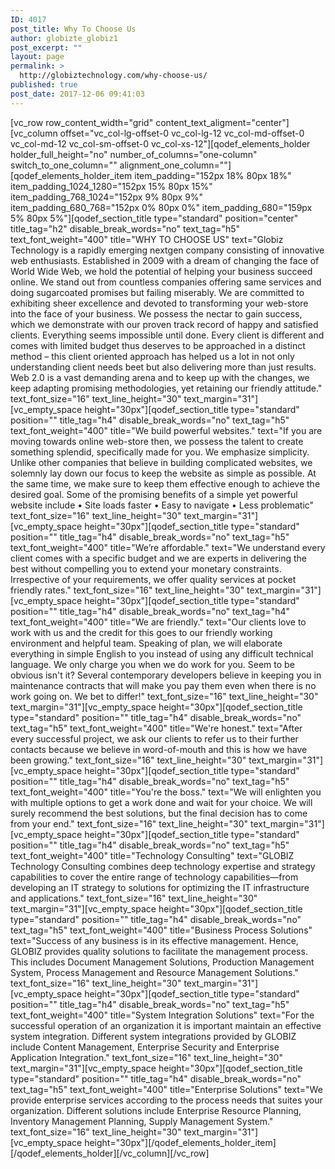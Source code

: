 ```yaml
---
ID: 4017
post_title: Why To Choose Us
author: globizte_globiz1
post_excerpt: ""
layout: page
permalink: >
  http://globiztechnology.com/why-choose-us/
published: true
post_date: 2017-12-06 09:41:03
---
```

[vc_row row_content_width="grid" content_text_aligment="center"][vc_column offset="vc_col-lg-offset-0 vc_col-lg-12 vc_col-md-offset-0 vc_col-md-12 vc_col-sm-offset-0 vc_col-xs-12"][qodef_elements_holder holder_full_height="no" number_of_columns="one-column" switch_to_one_column="" alignment_one_column=""][qodef_elements_holder_item item_padding="152px 18% 80px 18%" item_padding_1024_1280="152px 15% 80px 15%" item_padding_768_1024="152px 9% 80px 9%" item_padding_680_768="152px 0% 80px 0%" item_padding_680="159px 5% 80px 5%"][qodef_section_title type="standard" position="center" title_tag="h2" disable_break_words="no" text_tag="h5" text_font_weight="400" title="WHY TO CHOOSE US" text="Globiz Technology is a rapidly emerging nextgen company consisting of innovative web enthusiasts. Established in 2009 with a dream of changing the face of World Wide Web, we hold the potential of helping your business succeed online. We stand out from countless companies offering same services and doing sugarcoated promises but failing miserably. We are committed to exhibiting sheer excellence and devoted to transforming your web-store into the face of your business.
We possess the nectar to gain success, which we demonstrate with our proven track record of happy and satisfied clients. Everything seems impossible until done. Every client is different and comes with limited budget thus deserves to be approached in a distinct method – this client oriented approach has helped us a lot in not only understanding client needs beet but also delivering more than just results. Web 2.0 is a vast demanding arena and to keep up with the changes, we keep adapting promising methodologies, yet retaining our friendly attitude." text_font_size="16" text_line_height="30" text_margin="31"][vc_empty_space height="30px"][qodef_section_title type="standard" position="" title_tag="h4" disable_break_words="no" text_tag="h5" text_font_weight="400" title="We build powerful websites." text="If you are moving towards online web-store then, we possess the talent to create something splendid, specifically made for you. We emphasize simplicity. Unlike other companies that believe in building complicated websites, we solemnly lay down our focus to keep the website as simple as possible. At the same time, we make sure to keep them effective enough to achieve the desired goal. Some of the promising benefits of a simple yet powerful website include • Site loads faster • Easy to navigate • Less problematic" text_font_size="16" text_line_height="30" text_margin="31"][vc_empty_space height="30px"][qodef_section_title type="standard" position="" title_tag="h4" disable_break_words="no" text_tag="h5" text_font_weight="400" title="We’re affordable." text="We understand every client comes with a specific budget and we are experts in delivering the best without compelling you to extend your monetary constraints. Irrespective of your requirements, we offer quality services at pocket friendly rates." text_font_size="16" text_line_height="30" text_margin="31"][vc_empty_space height="30px"][qodef_section_title type="standard" position="" title_tag="h4" disable_break_words="no" text_tag="h4" text_font_weight="400" title="We are friendly." text="Our clients love to work with us and the credit for this goes to our friendly working environment and helpful team. Speaking of plan, we will elaborate everything in simple English to you instead of using any difficult technical language. We only charge you when we do work for you. Seem to be obvious isn't it? Several contemporary developers believe in keeping you in maintenance contracts that will make you pay them even when there is no work going on. We bet to differ!" text_font_size="16" text_line_height="30" text_margin="31"][vc_empty_space height="30px"][qodef_section_title type="standard" position="" title_tag="h4" disable_break_words="no" text_tag="h5" text_font_weight="400" title="We're honest." text="After every successful project, we ask our clients to refer us to their further contacts because we believe in word-of-mouth and this is how we have been growing." text_font_size="16" text_line_height="30" text_margin="31"][vc_empty_space height="30px"][qodef_section_title type="standard" position="" title_tag="h4" disable_break_words="no" text_tag="h5" text_font_weight="400" title="You're the boss." text="We will enlighten you with multiple options to get a work done and wait for your choice. We will surely recommend the best solutions, but the final decision has to come from your end." text_font_size="16" text_line_height="30" text_margin="31"][vc_empty_space height="30px"][qodef_section_title type="standard" position="" title_tag="h4" disable_break_words="no" text_tag="h5" text_font_weight="400" title="Technology Consulting" text="GLOBIZ Technology Consulting combines deep technology expertise and strategy capabilities to cover the entire range of technology capabilities—from developing an IT strategy to solutions for optimizing the IT infrastructure and applications." text_font_size="16" text_line_height="30" text_margin="31"][vc_empty_space height="30px"][qodef_section_title type="standard" position="" title_tag="h4" disable_break_words="no" text_tag="h5" text_font_weight="400" title="Business Process Solutions" text="Success of any business is in its effective management. Hence, GLOBIZ provides quality solutions to facilitate the management process. This includes Document Management Solutions, Production Management System, Process Management and Resource Management Solutions." text_font_size="16" text_line_height="30" text_margin="31"][vc_empty_space height="30px"][qodef_section_title type="standard" position="" title_tag="h4" disable_break_words="no" text_tag="h5" text_font_weight="400" title="System Integration Solutions" text="For the successful operation of an organization it is important maintain an effective system integration. Different system integrations provided by GLOBIZ include Content Management, Enterprise Security and Enterprise Application Integration." text_font_size="16" text_line_height="30" text_margin="31"][vc_empty_space height="30px"][qodef_section_title type="standard" position="" title_tag="h4" disable_break_words="no" text_tag="h5" text_font_weight="400" title="Enterprise Solutions" text="We provide enterprise services according to the process needs that suites your organization. Different solutions include Enterprise Resource Planning, Inventory Management Planning, Supply Management System." text_font_size="16" text_line_height="30" text_margin="31"][vc_empty_space height="30px"][/qodef_elements_holder_item][/qodef_elements_holder][/vc_column][/vc_row]